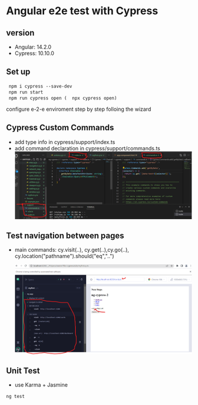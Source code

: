 # Angular e2e test with Cypress

## version

- Angular: 14.2.0
- Cypress: 10.10.0

## Set up

```
 npm i cypress --save-dev
 npm run start
 npm run cypress open (  npx cypress open)
```

configure e-2-e enviroment step by step folloing the wizard

## Cypress Custom Commands

- add type info in cypress/support/index.ts
- add command declaration in cypress/support/commands.ts
  ![command](/screenshots/custom-command.png)

## Test navigation between pages

- main commands: cy.visit(..), cy.get(..),cy.go(..), cy.location("pathname").should("eq","..")

  ![navigation](/screenshots/navigation.png)

## Unit Test

- use Karma + Jasmine

```
ng test
```
